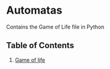 # Automatas

Contains the Game of Life file in Python

## Table of Contents

1. [Game of ljfe](./GameOfLife.py)
